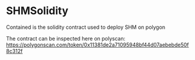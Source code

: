# SHMSolidity
Contained is the solidity contract used to deploy SHM on polygon

The contract can be inspected here on polyscan: https://polygonscan.com/token/0x11381de2a71095948bf44d07aebebde50f8c312f
